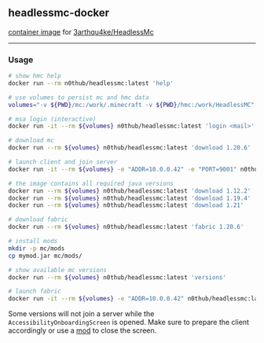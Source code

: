 ## headlessmc-docker

[container image](https://hub.docker.com/r/n0thub/headlessmc)
for [3arthqu4ke/HeadlessMc](https://github.com/3arthqu4ke/HeadlessMc)

---

### Usage

```sh
# show hmc help
docker run --rm n0thub/headlessmc:latest 'help'

# use volumes to persist mc and hmc data
volumes="-v ${PWD}/mc:/work/.minecraft -v ${PWD}/hmc:/work/HeadlessMC"

# msa login (interactive)
docker run -it --rm ${volumes} n0thub/headlessmc:latest 'login <mail>'

# download mc
docker run --rm ${volumes} n0thub/headlessmc:latest 'download 1.20.6'

# launch client and join server
docker run -it --rm ${volumes} -e "ADDR=10.0.0.42" -e "PORT=9001" n0thub/headlessmc:latest 'launch 1.20.6'

# the image contains all required java versions
docker run --rm ${volumes} n0thub/headlessmc:latest 'download 1.12.2'
docker run --rm ${volumes} n0thub/headlessmc:latest 'download 1.19.4'
docker run --rm ${volumes} n0thub/headlessmc:latest 'download 1.21'

# download fabric
docker run --rm ${volumes} n0thub/headlessmc:latest 'fabric 1.20.6'

# install mods
mkdir -p mc/mods
cp mymod.jar mc/mods/

# show available mc versions
docker run --rm ${volumes} n0thub/headlessmc:latest 'versions'

# launch fabric
docker run -it --rm ${volumes} -e "ADDR=10.0.0.42" n0thub/headlessmc:latest 'launch 0 -id'
```

Some versions will not join a server while the `AccessibilityOnboardingScreen` is opened.
Make sure to prepare the client accordingly or use a [mod](https://github.com/nothub/headlessbot/blob/6a5395956258e4dc3f2b519dd2dd032ac0304644/src/main/java/lol/hub/headlessbot/Mod.java#L62) to close the screen.
